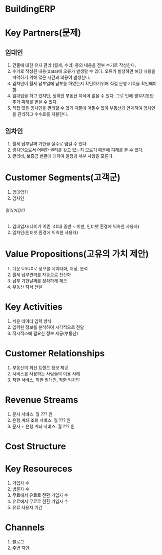 BuildingERP
===========

# Key Partners(문제)
## 임대인
1. 건물에 대한 유지 관리 (월세, 수리) 등의 내용을 전부 수기로 작성한다.
2. 수기로 작성된 내용(data)에 오류가 발생할 수 있다. 오류가 발생하면 해당 내용을 파악하기 위해 많은 시간과 비용이 발생한다.
3. 임차인이 월세 납부일에 납부를 하였는지 확인하기위해 직접 은행 기록을 확인해야 함.
4. 임대업을 하고 있지만, 정확인 부동산 지식이 없을 수 있다. 그로 인해 생각지못한 추가 피해를 받을 수 있다.
5. 직접 많은 임차인을 관리할 수 없기 때문에 어쩔수 없이 부동산과 연계하여 임차인을 관리하고 수수료를 지불한다.

## 임차인
1. 월세 납부날짜 기한을 실수로 넘길 수 있다.
2. 임차인으로서 어떠한 권리를 갖고 있는지 모르기 때문에 피해를 볼 수 있다.
3. 관리비, 보증금 반환에 대하여 일정과 세부 사항을 모른다. 

# Customer Segments(고객군)
1. 임대업자
2. 임차인

###### 얼리어답터
1. 임대업자(나이가 어린, 40대 중반 ~ 미만, 인터넷 환경에 익숙한 사용자)
2. 임차인(인터넷 환경에 익숙한 사용자)

# Value Propositions(고유의 가치 제안)
1. 쉬운 UI/UX로 정보를 데이터화, 저장, 분석
2. 월세 납부관리를 자동으로 전산화
3. 납부 기한날짜를 정확하게 체크
4. 부동산 지식 전달

# Key Activities
1. 쉬운 데이터 입력 방식
2. 입력된 정보를 분석하여 시각적으로 전달
3. 적시적소에 필요한 정보 제공(부동산)

# Customer Relationships
1. 부동산의 최신 트렌드 정보 제공
2. 서비스를 사용하는 사람들의 이용 사례
3. 착한 서비스, 착한 임대인, 착한 임차인

# Revenue Streams
1. 문자 서비스: 월 ??? 원
2. 은행 계좌 조회 서비스: 월 ??? 원
3. 문자 + 은행 계좌 서비스: 월 ??? 원

# Cost Structure

# Key Resoureces
1. 가입자 수
2. 방문자 수
3. 무료에서 유료로 전환 가입자 수
4. 유료에서 무료로 전환 가입자 수
5. 유료 사용자 기간

# Channels
1. 블로그
2. 주변 지인
